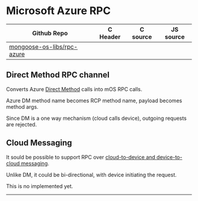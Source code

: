 # Microsoft Azure RPC
| Github Repo | C Header | C source  | JS source |
| ----------- | -------- | --------  | ----------------- |
| [mongoose-os-libs/rpc-azure](https://github.com/mongoose-os-libs/rpc-azure) | &nbsp; | &nbsp;  | &nbsp;         |



## Direct Method RPC channel

Converts Azure [Direct Method](https://docs.microsoft.com/en-us/azure/iot-hub/iot-hub-devguide-direct-methods) calls into mOS RPC calls.

Azure DM method name becomes RCP method name, payload becomes method args.

Since DM is a one way mechanism (cloud calls device), outgoing requests are rejected.

## Cloud Messaging

It sould be possible to support RPC over [cloud-to-device and device-to-cloud messaging](https://docs.microsoft.com/en-us/azure/iot-hub/iot-hub-devguide-messaging).

Unlike DM, it could be bi-directional, with device initiating the request.

This is no implemented yet.


 ----- 
